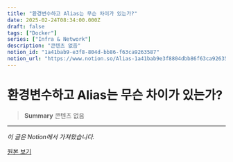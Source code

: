 ```yaml
---
title: "환경변수하고 Alias는 무슨 차이가 있는가?"
date: 2025-02-24T08:34:00.000Z
draft: false
tags: ["Docker"]
series: ["Infra & Network"]
description: "콘텐츠 없음"
notion_id: "1a41bab9-e3f8-804d-bb86-f63ca9263587"
notion_url: "https://www.notion.so/Alias-1a41bab9e3f8804dbb86f63ca9263587"
---
```


# 환경변수하고 Alias는 무슨 차이가 있는가?

> **Summary**
> 콘텐츠 없음

---

*이 글은 Notion에서 가져왔습니다.*

[원본 보기](https://www.notion.so/Alias-1a41bab9e3f8804dbb86f63ca9263587)
